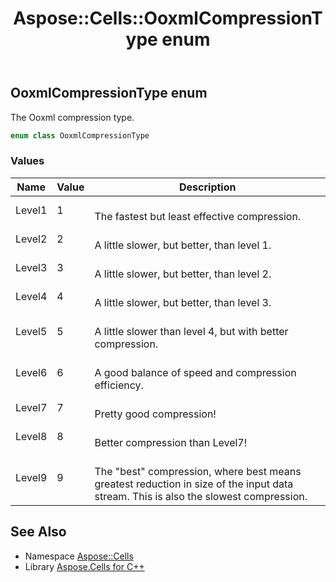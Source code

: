 ﻿---
title: Aspose::Cells::OoxmlCompressionType enum
linktitle: OoxmlCompressionType
second_title: Aspose.Cells for C++ API Reference
description: 'Aspose::Cells::OoxmlCompressionType enum. The Ooxml compression type in C++.'
type: docs
weight: 22700
url: /cpp/aspose.cells/ooxmlcompressiontype/
---
## OoxmlCompressionType enum


The Ooxml compression type.

```cpp
enum class OoxmlCompressionType
```

### Values

| Name | Value | Description |
| --- | --- | --- |
| Level1 | 1 | <br>The fastest but least effective compression. |
| Level2 | 2 | <br>A little slower, but better, than level 1. |
| Level3 | 3 | <br>A little slower, but better, than level 2. |
| Level4 | 4 | <br>A little slower, but better, than level 3. |
| Level5 | 5 | <br>A little slower than level 4, but with better compression. |
| Level6 | 6 | <br>A good balance of speed and compression efficiency. |
| Level7 | 7 | <br>Pretty good compression! |
| Level8 | 8 | <br>Better compression than Level7! |
| Level9 | 9 | <br>The "best" compression, where best means greatest reduction in size of the input data stream. This is also the slowest compression. |

## See Also

* Namespace [Aspose::Cells](../)
* Library [Aspose.Cells for C++](../../)
